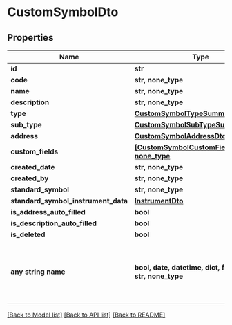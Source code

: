 # CustomSymbolDto


## Properties
Name | Type | Description | Notes
------------ | ------------- | ------------- | -------------
**id** | **str** |  | [optional] 
**code** | **str, none_type** |  | [optional] 
**name** | **str, none_type** |  | [optional] 
**description** | **str, none_type** |  | [optional] 
**type** | [**CustomSymbolTypeSummaryDto**](CustomSymbolTypeSummaryDto.md) |  | [optional] 
**sub_type** | [**CustomSymbolSubTypeSummaryDto**](CustomSymbolSubTypeSummaryDto.md) |  | [optional] 
**address** | [**CustomSymbolAddressDto**](CustomSymbolAddressDto.md) |  | [optional] 
**custom_fields** | [**[CustomSymbolCustomFieldValueDto], none_type**](CustomSymbolCustomFieldValueDto.md) |  | [optional] 
**created_date** | **str, none_type** |  | [optional] 
**created_by** | **str, none_type** |  | [optional] 
**standard_symbol** | **str, none_type** |  | [optional] 
**standard_symbol_instrument_data** | [**InstrumentDto**](InstrumentDto.md) |  | [optional] 
**is_address_auto_filled** | **bool** |  | [optional] 
**is_description_auto_filled** | **bool** |  | [optional] 
**is_deleted** | **bool** |  | [optional] 
**any string name** | **bool, date, datetime, dict, float, int, list, str, none_type** | any string name can be used but the value must be the correct type | [optional]

[[Back to Model list]](../README.md#documentation-for-models) [[Back to API list]](../README.md#documentation-for-api-endpoints) [[Back to README]](../README.md)


